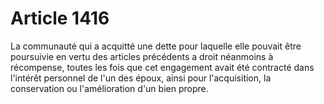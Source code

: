 # Article 1416

La communauté qui a acquitté une dette pour laquelle elle pouvait être poursuivie en vertu des articles précédents a droit néanmoins à récompense, toutes les fois que cet engagement avait été contracté dans l'intérêt personnel de l'un des époux, ainsi pour l'acquisition, la conservation ou l'amélioration d'un bien propre.
